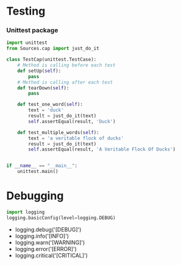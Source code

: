 # Testing
### Unittest package
```python
import unittest
from Sources.cap import just_do_it

class TestCap(unittest.TestCase):
    # Method is calling before each test
    def setUp(self):
        pass
    # Method is calling after each test
    def tearDown(self):
        pass

    def test_one_word(self):
        text = 'duck'
        result = just_do_it(text)
        self.assertEqual(result, 'Duck')

    def test_multiple_words(self):
        text = 'a veritable flock of ducks'
        result = just_do_it(text)
        self.assertEqual(result, 'A Veritable Flock Of Ducks')


if __name__ == "__main__":
    unittest.main()
```
# Debugging
```python
import logging
logging.basicConfig(level=logging.DEBUG)
```
- logging.debug('[DEBUG]')
- logging.info('[INFO]')
- logging.warn('[WARNING]')
- logging.error('[ERROR]')
- logging.critical('[CRITICAL]')
